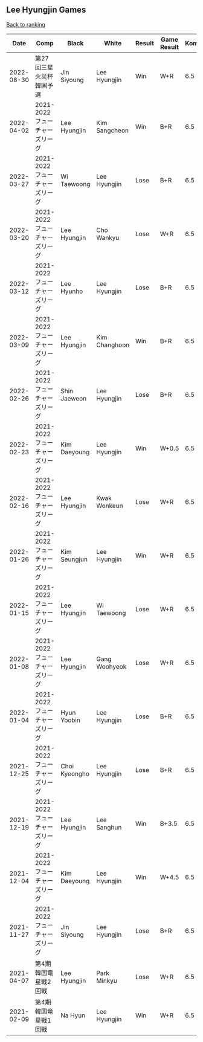 ## Lee Hyungjin Games

[Back to ranking](../../index.md)




| **Date** | **Comp** | **Black** | **White** | **Result** | **Game Result** | **Komi** | **Rating** | **Diff** | 
| --- | --- | --- | --- | --- | --- | --- | --- | --- |
| 2022-08-30 | 第27回三星火災杯韓国予選 | Jin Siyoung | Lee Hyungjin | Win | W+R | 6.5 | 3057 | 56 | 
| 2022-04-02 | 2021-2022フューチャーズリーグ | Lee Hyungjin | Kim Sangcheon | Win | B+R | 6.5 | 3001 | 45 | 
| 2022-03-27 | 2021-2022フューチャーズリーグ | Wi Taewoong | Lee Hyungjin | Lose | B+R | 6.5 | 2956 | 11 | 
| 2022-03-20 | 2021-2022フューチャーズリーグ | Lee Hyungjin | Cho Wankyu | Lose | W+R | 6.5 | 2945 | -12 | 
| 2022-03-12 | 2021-2022フューチャーズリーグ | Lee Hyunho | Lee Hyungjin | Lose | B+R | 6.5 | 2957 | 90 | 
| 2022-03-09 | 2021-2022フューチャーズリーグ | Lee Hyungjin | Kim Changhoon | Win | B+R | 6.5 | 2867 | 11 | 
| 2022-02-26 | 2021-2022フューチャーズリーグ | Shin Jaeweon | Lee Hyungjin | Lose | B+R | 6.5 | 2856 | -2 | 
| 2022-02-23 | 2021-2022フューチャーズリーグ | Kim Daeyoung | Lee Hyungjin | Win | W+0.5 | 6.5 | 2858 | 5 | 
| 2022-02-16 | 2021-2022フューチャーズリーグ | Lee Hyungjin | Kwak Wonkeun | Lose | W+R | 6.5 | 2853 | -115 | 
| 2022-01-26 | 2021-2022フューチャーズリーグ | Kim Seungjun | Lee Hyungjin | Win | W+R | 6.5 | 2968 | 52 | 
| 2022-01-15 | 2021-2022フューチャーズリーグ | Lee Hyungjin | Wi Taewoong | Lose | W+R | 6.5 | 2916 | 13 | 
| 2022-01-08 | 2021-2022フューチャーズリーグ | Lee Hyungjin | Gang Woohyeok | Lose | W+R | 6.5 | 2903 | 75 | 
| 2022-01-04 | 2021-2022フューチャーズリーグ | Hyun Yoobin | Lee Hyungjin | Lose | B+R | 6.5 | 2828 | -168 | 
| 2021-12-25 | 2021-2022フューチャーズリーグ | Choi Kyeongho | Lee Hyungjin | Lose | B+R | 6.5 | 2996 | 250 | 
| 2021-12-19 | 2021-2022フューチャーズリーグ | Lee Hyungjin | Lee Sanghun | Win | B+3.5 | 6.5 | 2746 | -79 | 
| 2021-12-04 | 2021-2022フューチャーズリーグ | Kim Daeyoung | Lee Hyungjin | Win | W+4.5 | 6.5 | 2825 | 2 | 
| 2021-11-27 | 2021-2022フューチャーズリーグ | Jin Siyoung | Lee Hyungjin | Lose | B+R | 6.5 | 2823 | -198 | 
| 2021-04-07 | 第4期韓国竜星戦2回戦 | Lee Hyungjin | Park Minkyu | Lose | W+R | 6.5 | 3021 | -3 | 
| 2021-02-09 | 第4期韓国竜星戦1回戦 | Na Hyun | Lee Hyungjin | Win | W+R | 6.5 | 3024 | missing |




